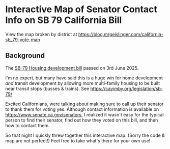 # Interactive Map of Senator Contact Info on SB 79 California Bill

View the map broken by district at https://blog.mrgeislinger.com/california-sb_79-vote-map

## Background 

The [SB-79 Housing development bill](https://leginfo.legislature.ca.gov/faces/billNavClient.xhtml?bill_id=202520260SB79) passed on 3rd June 2025.

I'm no expert, but many have said this is a huge win for home development _and_
transit development by allowing more multi-family housing to be built near
transit stops (busses & trains). See https://cayimby.org/legislation/sb-79/

Excited Californians, were talking about making sure to call up their senator
to thank them for voting yes. Although contact information is available on
https://www.senate.ca.gov/senators, I realized it wasn't easy for the typical
person to find their senator, find out how they voted on this bill, and then
how to contact them.

So that night I quickly threw together this interactive map. (Sorry the code & 
map are not perfect!) Feel free to take what's there for your own use!
